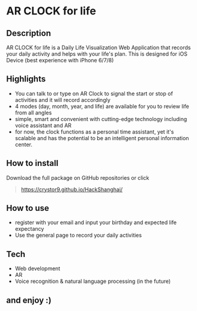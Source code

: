 # AR CLOCK for life
## Description
AR CLOCK for life is a Daily Life Visualization Web Application that records your daily activity and helps with your life's plan. This is designed for iOS Device (best experience with iPhone 6/7/8)

## Highlights
 - You can talk to or type on AR Clock to signal the start or stop of activities and it will record accordingly
 - 4 modes (day, month, year, and life) are available for you to review life from all angles
 - simple, smart and convenient with cutting-edge technology including voice assistant and AR
 - for now, the clock functions as a personal time assistant, yet it's scalable and has the potential to be an intelligent personal information center.

## How to install
Download the full package on GitHub repositories or click
> https://crystor9.github.io/HackShanghai/

## How to use
 - register with your email and input your birthday and expected life expectancy
 - Use the general page to record your daily activities

## Tech
 - Web development
 - AR
 - Voice recognition & natural language processing (in the future)


## and enjoy :)
